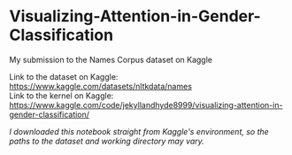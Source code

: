 # Visualizing-Attention-in-Gender-Classification
My submission to the Names Corpus dataset on Kaggle

Link to the dataset on Kaggle: https://www.kaggle.com/datasets/nltkdata/names<br>
Link to the kernel on Kaggle: https://www.kaggle.com/code/jekyllandhyde8999/visualizing-attention-in-gender-classification/

*I downloaded this notebook straight from Kaggle's environment, so the paths to the dataset and working directory may vary.*
